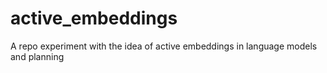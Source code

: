 # active_embeddings
A repo experiment with the idea of active embeddings in language models and planning
